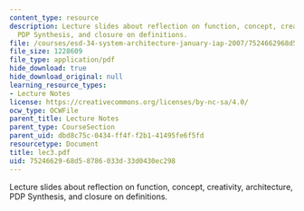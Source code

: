 ```yaml
---
content_type: resource
description: Lecture slides about reflection on function, concept, creativity, architecture,
  PDP Synthesis, and closure on definitions.
file: /courses/esd-34-system-architecture-january-iap-2007/7524662968d58786033d33d0430ec298_lec3.pdf
file_size: 1228609
file_type: application/pdf
hide_download: true
hide_download_original: null
learning_resource_types:
- Lecture Notes
license: https://creativecommons.org/licenses/by-nc-sa/4.0/
ocw_type: OCWFile
parent_title: Lecture Notes
parent_type: CourseSection
parent_uid: dbd8c75c-0434-ff4f-f2b1-41495fe6f5fd
resourcetype: Document
title: lec3.pdf
uid: 75246629-68d5-8786-033d-33d0430ec298
---
```

Lecture slides about reflection on function, concept, creativity, architecture, PDP Synthesis, and closure on definitions.